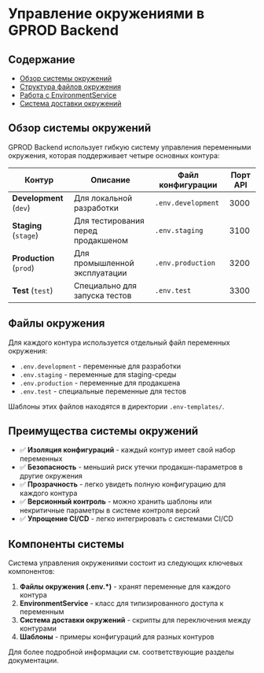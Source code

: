 # Управление окружениями в GPROD Backend

## Содержание

- [Обзор системы окружений](#обзор-системы-окружений)
- [Структура файлов окружения](environment-structure.md)
- [Работа с EnvironmentService](environment-service.md)
- [Система доставки окружений](environment-delivery.md)

## Обзор системы окружений

GPROD Backend использует гибкую систему управления переменными окружения, которая поддерживает четыре основных контура:

| Контур | Описание | Файл конфигурации | Порт API |
|--------|----------|-------------------|----------|
| **Development** (`dev`) | Для локальной разработки | `.env.development` | 3000 |
| **Staging** (`stage`) | Для тестирования перед продакшеном | `.env.staging` | 3100 |
| **Production** (`prod`) | Для промышленной эксплуатации | `.env.production` | 3200 |
| **Test** (`test`) | Специально для запуска тестов | `.env.test` | 3300 |

## Файлы окружения

Для каждого контура используется отдельный файл переменных окружения:

- `.env.development` - переменные для разработки
- `.env.staging` - переменные для staging-среды
- `.env.production` - переменные для продакшена
- `.env.test` - специальные переменные для тестов

Шаблоны этих файлов находятся в директории `.env-templates/`.

## Преимущества системы окружений

- ✅ **Изоляция конфигураций** - каждый контур имеет свой набор переменных
- ✅ **Безопасность** - меньший риск утечки продакшн-параметров в другие окружения
- ✅ **Прозрачность** - легко увидеть полную конфигурацию для каждого контура
- ✅ **Версионный контроль** - можно хранить шаблоны или некритичные параметры в системе контроля версий
- ✅ **Упрощение CI/CD** - легко интегрировать с системами CI/CD

## Компоненты системы

Система управления окружениями состоит из следующих ключевых компонентов:

1. **Файлы окружения (.env.*)** - хранят переменные для каждого контура
2. **EnvironmentService** - класс для типизированного доступа к переменным
3. **Система доставки окружений** - скрипты для переключения между контурами
4. **Шаблоны** - примеры конфигураций для разных контуров

Для более подробной информации см. соответствующие разделы документации.
